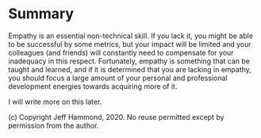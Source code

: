 # Summary

Empathy is an essential non-technical skill.  If you lack it, you might be able to be successful by some metrics, but your impact will be limited and your colleagues (and friends) will constantly need to compensate for your inadequacy in this respect.  Fortunately, empathy is something that can be taught and learned, and if it is determined that you are lacking in empathy, you should focus a large amount of your personal and professional development energies towards acquiring more of it.

I will write more on this later.



(c) Copyright Jeff Hammond, 2020. No reuse permitted except by permission from the author.
